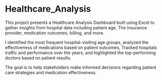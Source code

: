 # Healthcare_Analysis
This project presents a Healthcare Analysis Dashboard built using Excel to gather insights from 
hospital data including patient age, The Insurance provider, medication outcomes, billing, and more.

I identified the most frequent hospital-visiting age groups, analyzed the effectiveness of medications based on patient outcomes, Tracked hospitals traffic and performance over the years, and highlighted the top-performing doctors based on patient results.

The goal is to help stakeholders make informed decisions regarding patient care strategies and medication effectiveness.
